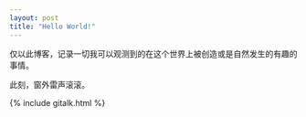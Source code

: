 ```yaml
---
layout: post
title: "Hello World!"
---
```



仅以此博客，记录一切我可以观测到的在这个世界上被创造或是自然发生的有趣的事情。

此刻，窗外雷声滚滚。

{% include gitalk.html %} 